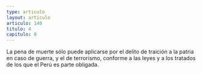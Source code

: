 ```yaml
---
type: articulo
layout: articulo
articulo: 140
titulo: 4
capitulo: 8
---
```

La pena de muerte sólo puede aplicarse por el delito de traición a la patria en caso de guerra, y el de terrorismo, conforme a las leyes y a los tratados de los que el Perú es parte obligada.